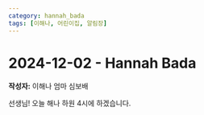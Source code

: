 ```yaml
---
category: hannah_bada
tags: [이해나, 어린이집, 알림장]
---
```


# 2024-12-02 - Hannah Bada

**작성자:** 이해나 엄마 심보배  

선생님! 오늘 해나 하원 4시에 하겠습니다.


